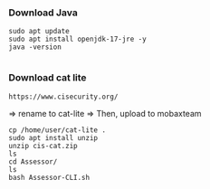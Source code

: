 
### Download Java 

```
sudo apt update
sudo apt install openjdk-17-jre -y
java -version


```

### Download cat lite
```
https://www.cisecurity.org/
```

=> rename to cat-lite
=> Then, upload to mobaxteam 

```
cp /home/user/cat-lite .
sudo apt install unzip
unzip cis-cat.zip
ls
cd Assessor/
ls
bash Assessor-CLI.sh

```


